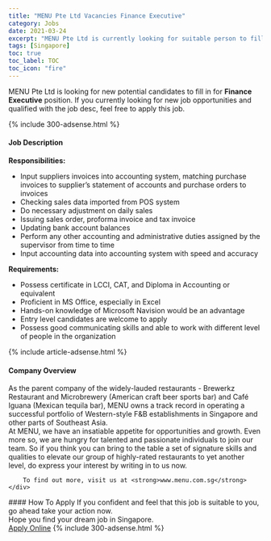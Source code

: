 ```yaml
---
title: "MENU Pte Ltd Vacancies Finance Executive" 
category: Jobs 
date: 2021-03-24 
excerpt: "MENU Pte Ltd is currently looking for suitable person to fill in the Finance Executive which based in Singapore" 
tags: [Singapore] 
toc: true 
toc_label: TOC 
toc_icon: "fire" 
--- 
```


<p>MENU Pte Ltd is looking for new potential candidates to fill in for <b>Finance Executive</b> position. If you currently looking for new job opportunities and qualified with the job desc, feel free to apply this job.
</p>{% include 300-adsense.html %} 
<div><div><h4>Job Description</h4></div><div><div><span><div><div><strong>Responsibilities:</strong></div><ul><li>Input suppliers invoices into accounting system, matching purchase invoices to supplier&#8217;s statement of accounts and purchase orders to invoices</li><li>Checking sales data imported from POS system</li><li>Do necessary adjustment on daily sales</li><li>Issuing sales order, proforma invoice and tax invoice</li><li>Updating bank account balances</li><li>Perform any other accounting and administrative duties assigned by the supervisor from time to time</li><li>Input accounting data into accounting system with speed and accuracy</li></ul><div><strong>Requirements:</strong></div><ul><li>Possess certificate in LCCI, CAT, and Diploma in Accounting or equivalent</li><li>Proficient in MS Office, especially in Excel</li><li>Hands-on knowledge of Microsoft Navision would be an advantage</li><li>Entry level candidates are welcome to apply</li><li>Possess good communicating skills and able to work with different level of people in the organization</li></ul></div></span></div></div></div> 
{% include article-adsense.html %} 
<div><div><h4>Company Overview</h4></div><div><div><span><div><div>
<div>
<div>
			As the parent company of the widely-lauded restaurants - Brewerkz Restaurant and Microbrewery (American craft beer sports bar) and Caf&#233; Iguana (Mexican tequila bar), MENU owns a track record in operating a successful portfolio of Western-style F&amp;B establishments in Singapore and other parts of Southeast Asia.</div>
<div>
			At MENU, we have an insatiable appetite for opportunities and growth. Even more so, we are hungry for talented and passionate individuals to join our team. So if you think you can bring to the table a set of signature skills and qualities to elevate our group of highly-rated restaurants to yet another level, do express your interest by writing in to us now.</div>
		
		To find out more, visit us at <strong>www.menu.com.sg</strong></div>
</div></div></span></div></div></div> 
#### How To Apply 
If you confident and feel that this job is suitable to you, go ahead take your action now. <br/> 
Hope you find your dream job in Singapore. <br/> 
<a href="https://www.jobstreet.com.my/en/job/finance-executive-8431261/origin/sg?jobId=jobstreet-sg-job-8431261&" class="btn btn--info" target="_blank" rel="nofollow noopenner">Apply Online</a> 
{% include 300-adsense.html %} 